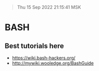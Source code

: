 > Thu 15 Sep 2022 21:15:41 MSK

# BASH

## Best tutorials here

* https://wiki.bash-hackers.org/
* http://mywiki.wooledge.org/BashGuide
